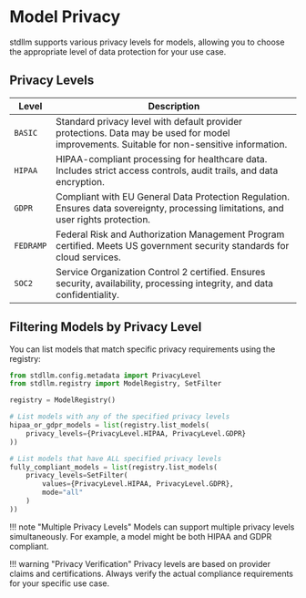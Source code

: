 # Model Privacy

stdllm supports various privacy levels for models, allowing you to choose the appropriate level of data protection for your use case.

## Privacy Levels

| Level | Description |
|-------|-------------|
| `BASIC` | Standard privacy level with default provider protections. Data may be used for model improvements. Suitable for non-sensitive information. |
| `HIPAA` | HIPAA-compliant processing for healthcare data. Includes strict access controls, audit trails, and data encryption. |
| `GDPR` | Compliant with EU General Data Protection Regulation. Ensures data sovereignty, processing limitations, and user rights protection. |
| `FEDRAMP` | Federal Risk and Authorization Management Program certified. Meets US government security standards for cloud services. |
| `SOC2` | Service Organization Control 2 certified. Ensures security, availability, processing integrity, and data confidentiality. |

## Filtering Models by Privacy Level

You can list models that match specific privacy requirements using the registry:

```python
from stdllm.config.metadata import PrivacyLevel
from stdllm.registry import ModelRegistry, SetFilter

registry = ModelRegistry()

# List models with any of the specified privacy levels
hipaa_or_gdpr_models = list(registry.list_models(
    privacy_levels={PrivacyLevel.HIPAA, PrivacyLevel.GDPR}
))

# List models that have ALL specified privacy levels
fully_compliant_models = list(registry.list_models(
    privacy_levels=SetFilter(
        values={PrivacyLevel.HIPAA, PrivacyLevel.GDPR},
        mode="all"
    )
))
```


!!! note "Multiple Privacy Levels"
    Models can support multiple privacy levels simultaneously. For example, a model might be both HIPAA and GDPR compliant.

!!! warning "Privacy Verification"
    Privacy levels are based on provider claims and certifications. Always verify the actual compliance requirements for your specific use case.
